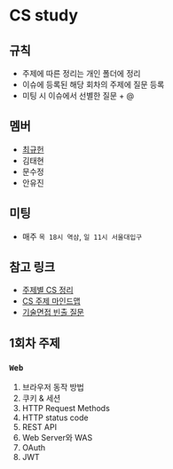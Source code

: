 # CS study

## 규칙
* 주제에 따른 정리는 개인 폴더에 정리
* 이슈에 등록된 해당 회차의 주제에 질문 등록
* 미팅 시 이슈에서 선별한 질문 + @

## 멤버
* [최규헌](./KUMA/)
* 김태현
* 문수정
* 안유진

## 미팅
* 매주 `목 18시 역삼`, `일 11시 서울대입구`

## 참고 링크
* [주제별 CS 정리](https://gyoogle.dev/blog/)
* [CS 주제 마인드맵](https://gitmind.com/app/docs/mgackf37)
* [기술면접 빈출 질문](https://garden1500.tistory.com/11)

## 1회차 주제
### `Web`
1. 브라우저 동작 방법
2. 쿠키 & 세션
3. HTTP Request Methods
4. HTTP status code
5. REST API
6. Web Server와 WAS
7. OAuth
8. JWT